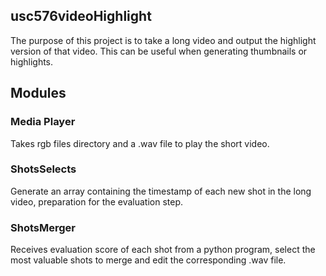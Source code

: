 ## usc576videoHighlight

The purpose of this project is to take a long video and output the highlight version of that video. This can be useful when generating thumbnails or highlights.

## Modules

### Media Player

Takes rgb files directory and a .wav file to play the short video.

### ShotsSelects

Generate an array containing the timestamp of each new shot in the long video, preparation for the evaluation step.

### ShotsMerger

Receives evaluation score of each shot from a python program, select the most valuable shots to merge and edit the corresponding .wav file.

